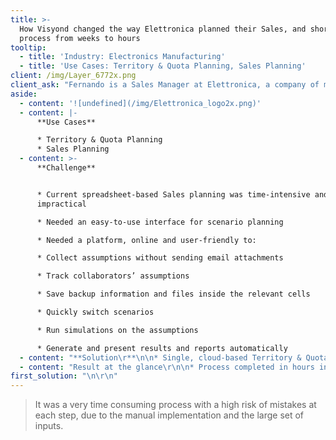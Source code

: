 ```yaml
---
title: >-
  How Visyond changed the way Elettronica planned their Sales, and shortened the
  process from weeks to hours
tooltip:
  - title: 'Industry: Electronics Manufacturing'
  - title: 'Use Cases: Territory & Quota Planning, Sales Planning'
client: /img/Layer_6772x.png
client_ask: "Fernando is a Sales Manager at Elettronica, a company of more than 800 employees active in the defense sector and selling its solutions worldwide.\r\n\r\nFernando leads the preparation of forecasts and plans for the top management, and recommends where to allocate resources to optimise the sales process."
aside:
  - content: '![undefined](/img/Elettronica_logo2x.png)'
  - content: |-
      **Use Cases**

      * Territory & Quota Planning
      * Sales Planning
  - content: >-
      **Challenge**


      * Current spreadsheet-based Sales planning was time-intensive and
      impractical

      * Needed an easy-to-use interface for scenario planning

      * Needed a platform, online and user-friendly to:

      * Collect assumptions without sending email attachments

      * Track collaborators’ assumptions

      * Save backup information and files inside the relevant cells

      * Quickly switch scenarios

      * Run simulations on the assumptions

      * Generate and present results and reports automatically
  - content: "**Solution\r**\n\n* Single, cloud-based Territory & Quota data model\r\n* Visyond Replaced multiple copies of the spreadsheets sent and consolidated manually with Visyond dynamic cases and scenarios managed\r\n* Visyond introduced real-time collaboration to the existing workflow and made the process much faster\r\n* Transparency and accountability for data input Results at a Glance"
  - content: "Result at the glance\r\n\n* Process completed in hours instead of the typical few days with Excel-based process: at least 20 times faster\r\n* Clarity for every stakeholder about different versions of data and impact of their assumptions\r\n* Separate paperwork and notes have been eliminated thanks to auto reporting\r\n* Ability to create different versions of data and compare scenarios in real-time\r\n* Simplicity and speed in changing assumptions and and presenting the new results"
first_solution: "\n\r\n"
---
```

> It was a very time consuming process with a high risk of mistakes at each step, due to the manual implementation and the large set of inputs.
